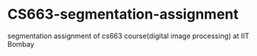 # CS663-segmentation-assignment
segmentation assignment of cs663 course(digital image processing) at IIT Bombay
